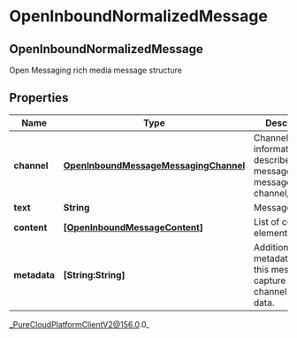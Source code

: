 # OpenInboundNormalizedMessage

## OpenInboundNormalizedMessage
Open Messaging rich media message structure

## Properties

|Name | Type | Description | Notes|
|------------ | ------------- | ------------- | -------------|
| **channel** | [**OpenInboundMessageMessagingChannel**](OpenInboundMessageMessagingChannel) | Channel-specific information that describes the message and the message channel/provider. | |
| **text** | **String** | Message text. | [optional] |
| **content** | [**[OpenInboundMessageContent]**](OpenInboundMessageContent) | List of content elements. | [optional] |
| **metadata** | **[String:String]** | Additional metadata about this message to capture non-channel specific data. | [optional] |



_PureCloudPlatformClientV2@156.0.0_
